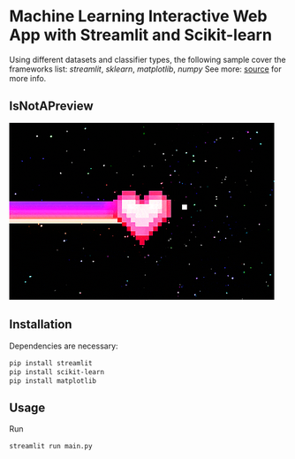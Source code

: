# Machine Learning Interactive Web App with Streamlit and Scikit-learn
Using different datasets and classifier types, the following sample cover the frameworks list: *streamlit*, *sklearn*, *matplotlib*, *numpy*  See more: [source](https://github.com/patrickloeber/streamlit-demo) for more info.

## IsNotAPreview
![Some cute gif|635x380](data/giphy.gif)


## Installation
Dependencies are necessary: 
```console
pip install streamlit
pip install scikit-learn
pip install matplotlib
```

## Usage
Run
```console
streamlit run main.py
```
